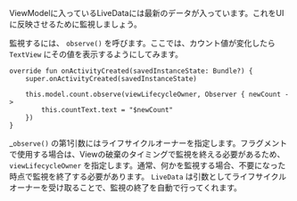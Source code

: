 ViewModelに入っているLiveDataには最新のデータが入っています。これをUIに反映させるために監視しましょう。

監視するには、 `observe()` を呼びます。ここでは、カウント値が変化したら `TextView` にその値を表示するようにしてみます。

```
override fun onActivityCreated(savedInstanceState: Bundle?) {
    super.onActivityCreated(savedInstanceState)

    this.model.count.observe(viewLifecycleOwner, Observer { newCount ->
        this.countText.text = "$newCount"
    })
}
```

_`observe()` の第1引数にはライフサイクルオーナーを指定します。フラグメントで使用する場合は、Viewの破棄のタイミングで監視を終える必要があるため、 `viewLifecycleOwner` を指定します。通常、何かを監視する場合、不要になった時点で監視を終了する必要があります。 `LiveData` は引数としてライフサイクルオーナーを受け取ることで、監視の終了を自動で行ってくれます。

